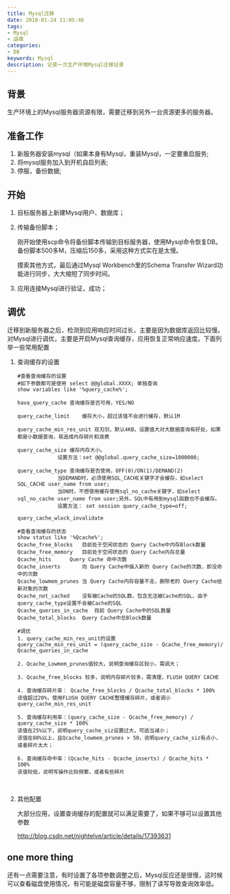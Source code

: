 ```yaml
---
title: Mysql迁移
date: 2018-01-24 11:05:46
tags: 
- Mysql
- 运维
categories: 
- DB
keywords: Mysql
description: 记录一次生产环境Mysql迁移记录
---
```


## 背景

​	生产环境上的Mysql服务器资源有限，需要迁移到另外一台资源更多的服务器。

## 准备工作

1. 新服务器安装mysql（如果本身有Mysql，重装Mysql，一定要重启服务;
2. 将mysql服务加入到开机自启列表;
3. 停服，备份数据;

## 开始

1. 目标服务器上新建Mysql用户、数据库；

2. 传输备份脚本；

   刚开始使用scp命令将备份脚本传输到目标服务器，使用Mysql命令恢复DB。备份脚本500多M，压缩后150多，采用这种方式实在是太慢。

   摸索其他方式，最后通过Mysql Workbench里的Schema Transfer Wizard功能进行同步，大大缩短了同步时间。

3. 应用连接Mysql进行验证，成功；

## 调优

​	迁移到新服务器之后，检测到应用响应时间过长，主要是因为数据库返回比较慢。对Mysql进行调优，主要是开启Mysql查询缓存，应用恢复正常响应速度。下面列举一些常用配置

1. 查询缓存的设置

   ```Mysql
   #查看查询缓存的设置
   #如下参数都可是使用 select @@global.XXXX; 单独查询
   show variables like '%query_cache%';

   hava_query_cache	查询缓存是否可用，YES/NO

   query_cache_limit	缓存大小，超过该值不会进行缓存，默认1M

   query_cache_min_res_unit 双刃剑，默认4KB，设置值大对大数据查询有好处，如果都是小数据查询，易造成内存碎片和浪费

   query_cache_size	缓存内存大小。
   				设置方法：set @@global.query_cache_size=1000000;
   				
   query_cache_type	查询缓存是否使用，OFF(0)/ON(1)/DEMAND(2)
   				当DEMAND时，必须使用SQL_CACHE关键字才会缓存，如select SQL_CACHE user_name from user;
   				当ON时，不想使用缓存使用sql_no_cache关键字，如select sql_no_cache user_name from user;另外，SQL中有用到mysql函数也不会缓存。
   				设置方法： set session query_cache_type=off;
   				
   query_cache_wlock_invalidate	

   #查看查询缓存的状态
   show status like '%Qcache%';
   Qcache_free_blocks	目前处于空闲状态的 Query Cache中内存Block数量
   Qcache_free_memory	目前处于空闲状态的 Query Cache内存总量
   Qcache_hits		Query Cache 命中次数
   Qcache_inserts		向 Query Cache中插入新的 Query Cache的次数，即没命中的次数
   Qcache_lowmem_prunes	当 Query Cache内存容量不走，删除老的 Query Cache给新对象的次数
   Qcache_not_cached	没有被Cache的SQL数，包含无法被Cache的SQL、由于query_cache_type设置不会被Cache的SQL
   Qcache_queries_in_cache	目前 Query Cache中的SQL数量
   Qcache_total_blocks	Query Cache中总Block数量

   #调优
   1. query_cache_min_res_unit的设置
   query_cache_min_res_unit = (query_cache_size - Qcache_free_memory)/ Qcache_queries_in_cache

   2. Qcache_Lowmem_prunes值较大，说明查询缓存区较小，需调大；

   3. Qcache_free_blocks 较多，说明内存碎片较多，需清理，FLUSH QUERY CACHE

   4. 查询缓存碎片率： Qcache_free_blocks / Qcache_total_blocks * 100%
   该值超过20%，使用FLUSH QUERY CACHE整理缓存碎片，或者调小query_cache_min_res_unit

   5. 查询缓存利用率：(query_cache_size - Qcache_free_memory) / query_cache_size * 100%
   该值在25%以下，说明query_cache_siz设置过大，可适当减小；
   该值在80%以上，且Qcache_lowmem_prunes > 50，说明query_cache_siz有点小，或者碎片太大；

   6. 查询缓存命中率：(Qcache_hits - Qcache_inserts) / Qcache_hits * 100%
   该值较低，说明写操作比较频繁，或者有些碎片
   ```

   ​

2. 其他配置

   大部分应用，设置查询缓存的配置就可以满足需要了，如果不够可以设置其他参数

   http://blog.csdn.net/nightelve/article/details/17393631

## one more thing

还有一点需要注意，有时设置了各项参数调整之后，Mysql反应还是很慢，这时候可以查看磁盘使用情况，有可能是磁盘容量不够，限制了读写导致查询效率低。
